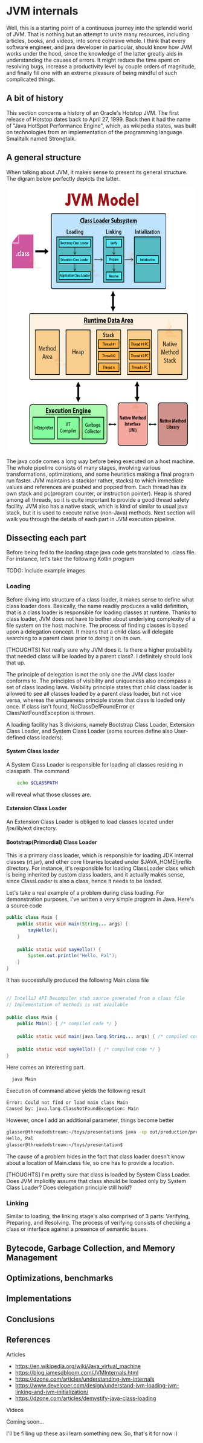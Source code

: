 # JVM internals

Well, this is a starting point of a continuous journey into the splendid world of JVM. That is nothing but an attempt to
unite many resources, including articles, books, and videos, into some cohesive whole. I think that every software
engineer, and java developer in particular, should know how JVM works under the hood, since the knowledge of the latter
greatly aids in understanding the causes of errors. It might reduce the time spent on resolving bugs, increase a
productivity level by couple orders of magnitude, and finally fill one with an extreme pleasure of being mindful of such
complicated things.

## A bit of history

This section concerns a history of an Oracle's Hotstop JVM. The first release of Hotstop dates back to April 27, 1999.
Back then it had the name of "Java HotSpot Performance Engine", which, as wikipedia states, was built on technologies
from an implementation of the programming language Smalltalk named Strongtalk.

## A general structure

When talking about JVM, it makes sense to present its general structure. The digram below perfectly depicts the latter.

<img src="assets/JVM-Model.jpg" width="900" height="700">

The java code comes a long way before being executed on a host machine. The whole pipeline consists of many stages,
involving various transformations, optimizations, and some heuristics making a final program run faster. JVM maintains a
stack(or rather, stacks)
to which immediate values and references are pushed and popped from. Each thread has its own stack and pc(program
counter, or instruction pointer). Heap is shared among all threads, so it is quite important to provide a good thread
safety facility. JVM also has a native stack, which is kind of similar to usual java stack, but it is used to execute
native (non-Java) methods. Next section will walk you through the details of each part in JVM execution pipeline.

## Dissecting each part

Before being fed to the loading stage java code gets translated to .class file. For instance, let's take the following
Kotlin program

TODO: Include example images

### Loading

Before diving into structure of a class loader, it makes sense to define what class loader does. Basically, the name
readily produces a valid definition, that is a class loader is responsible for loading classes at runtime. Thanks to
class loader, JVM does not have to bother about underlying complexity of a file system on the host machine. The process
of finding classes is based upon a delegation concept. It means that a child class will delegate searching to a parent
class prior to doing it on its own. <br>

[THOUGHTS] Not really sure why JVM does it. Is there a higher probability that needed class will be loaded by a parent
class?. I definitely should look that up.

The principle of delegation is not the only one the JVM class loader conforms to. The principles of visibility and
uniqueness also encompass a set of class loading laws. Visibility principle states that child class loader is allowed to
see all classes loaded by a parent class loader, but not vice versa, whereas the uniqueness principle states that class
is loaded only once. If class isn't found, NoClassDefFoundError or ClassNotFoundException is thrown. <br>

A loading facility has 3 divisions, namely Bootstrap Class Loader, Extension Class Loader, and System Class Loader (some
sources define also User-defined class loaders).

#### System Class loader

A System Class Loader is responsible for loading all classes residing in classpath. The command

```bash
    echo $CLASSPATH
```

will reveal what those classes are.

#### Extension Class Loader

An Extension Class Loader is obliged to load classes located under /jre/lib/ext directory.

#### Bootstrap(Primordial) Class Loader

This is a primary class loader, which is responsible for loading JDK internal classes (rt.jar), and other core libraries
located under $JAVA_HOME/jre/lib directory. For instance, it's responsible for loading ClassLoader class which is being
inherited by custom class loaders, and it actually makes sense, since ClassLoader is also a class, hence it needs to be
loaded.

Let's take a real example of a problem during class loading. For demonstration purposes, I've written a very simple
program in Java. Here's a source code

```java
public class Main {
    public static void main(String... args) {
        sayHello();
    }

    public static void sayHello() {
        System.out.println("Hello, Pal");
    }
}
```

It has successfully produced the following Main.class file

```java

// IntelliJ API Decompiler stub source generated from a class file
// Implementation of methods is not available

public class Main {
    public Main() { /* compiled code */ }

    public static void main(java.lang.String... args) { /* compiled code */ }

    public static void sayHello() { /* compiled code */ }
}
```

Here comes an interesting part.

```bash
  java Main
```

Execution of command above yields the following result

```bash
Error: Could not find or load main class Main
Caused by: java.lang.ClassNotFoundException: Main
```

However, once I add an additional parameter, things become better

```bash
glasser@threadedstream:~/toys/presentation$ java -cp out/production/presentation/ Main 
Hello, Pal
glasser@threadedstream:~/toys/presentation$ 
```

The cause of a problem hides in the fact that class loader doesn't know about a location of Main.class file, so one
 has to provide a location. 

[THOUGHTS] I'm pretty sure that class is loaded by System Class Loader. 
Does JVM implicitly assume that class should be loaded only by System Class Loader? 
Does delegation principle still hold?  


### Linking

Similar to loading, the linking stage's also comprised of 3 parts: Verifying, Preparing, and Resolving. The process of
verifying consists of checking a class or interface against a presence of semantic issues.

## Bytecode, Garbage Collection, and Memory Management

## Optimizations, benchmarks

## Implementations

## Conclusions

## References

Articles

- https://en.wikipedia.org/wiki/Java_virtual_machine
- https://blog.jamesdbloom.com/JVMInternals.html
- https://dzone.com/articles/understanding-jvm-internals
- https://www.developer.com/design/understand-jvm-loading-jvm-linking-and-jvm-initialization/
- https://dzone.com/articles/demystify-java-class-loading

Videos

Coming soon...

I'll be filling up these as i learn something new. So, that's it for now :)
